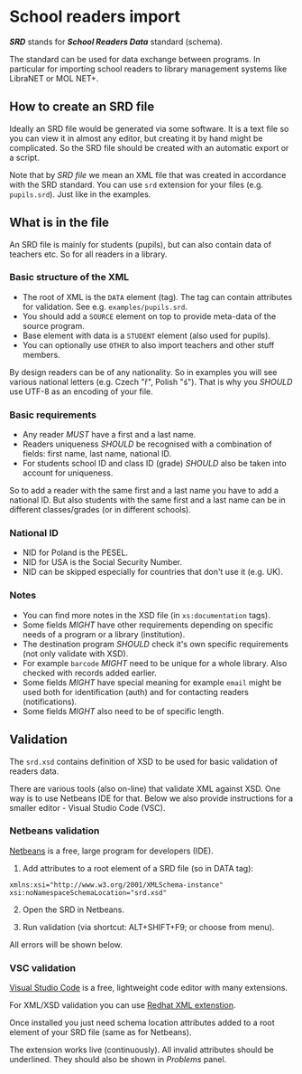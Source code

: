 # School readers import

***SRD*** stands for ***School Readers Data*** standard (schema).

The standard can be used for data exchange between programs. In particular for importing school readers to library management systems like LibraNET or MOL NET+.

How to create an SRD file
-------------------------

Ideally an SRD file would be generated via some software. It is a text file so you can view it in almost any editor, but creating it by hand might be complicated. So the SRD file should be created with an automatic export or a script.  

Note that by *SRD file* we mean an XML file that was created in accordance with the SRD standard. You can use `srd` extension for your files (e.g. `pupils.srd`). Just like in the examples. 

What is in the file
-------------------

An SRD file is mainly for students (pupils), but can also contain data of teachers etc. So for all readers in a library.

### Basic structure of the XML ###
* The root of XML is the `DATA` element (tag). The tag can contain attributes for validation. See e.g. `examples/pupils.srd`.
* You should add a `SOURCE` element on top to provide meta-data of the source program.
* Base element with data is a `STUDENT` element (also used for pupils).
* You can optionally use `OTHER` to also import teachers and other stuff members.

By design readers can be of any nationality. So in examples you will see various national letters (e.g. Czech "ř", Polish "ś"). That is why you *SHOULD* use UTF-8 as an encoding of your file. 

### Basic requirements ###
* Any reader *MUST* have a first and a last name.
* Readers uniqueness *SHOULD* be recognised with a combination of fields: first name, last name, national ID.
* For students school ID and class ID (grade) *SHOULD* also be taken into account for uniqueness.

So to add a reader with the same first and a last name you have to add a national ID. But also students with the same first and a last name can be in different classes/grades (or in different schools).  

### National ID ###
* NID for Poland is the PESEL.
* NID for USA is the Social Security Number.
* NID can be skipped especially for countries that don't use it (e.g. UK).

### Notes ###
* You can find more notes in the XSD file (in `xs:documentation` tags). 
* Some fields *MIGHT* have other requirements depending on specific needs of a program or a library (institution).
* The destination program *SHOULD* check it's own specific requirements (not only validate with XSD).
* For example `barcode` *MIGHT* need to be unique for a whole library. Also checked with records added earlier.
* Some fields *MIGHT* have special meaning for example `email` might be used both for identification (auth) and for contacting readers (notifications). 
* Some fields *MIGHT* also need to be of specific length.

Validation
----------

The `srd.xsd` contains definition of XSD to be used for basic validation of readers data.

There are various tools (also on-line) that validate XML against XSD. One way is to use Netbeans IDE for that. Below we also provide instructions for a smaller editor - Visual Studio Code (VSC).

### Netbeans validation ###

[Netbeans](https://netbeans.apache.org/) is a free, large program for developers (IDE).

1. Add attributes to a root element of a SRD file (so in DATA tag):
```
xmlns:xsi="http://www.w3.org/2001/XMLSchema-instance"
xsi:noNamespaceSchemaLocation="srd.xsd"
```

2. Open the SRD in Netbeans.

3. Run validation (via shortcut: ALT+SHIFT+F9; or choose from menu).

All errors will be shown below.

### VSC validation ###

[Visual Studio Code](https://code.visualstudio.com/) is a free, lightweight code editor with many extensions.

For XML/XSD validation you can use [Redhat XML extenstion](https://marketplace.visualstudio.com/items?itemName=redhat.vscode-xml).

Once installed you just need schema location attributes added to a root element of your SRD file (same as for Netbeans).

The extension works live (continuously). All invalid attributes should be underlined. They should also be shown in *Problems* panel.
